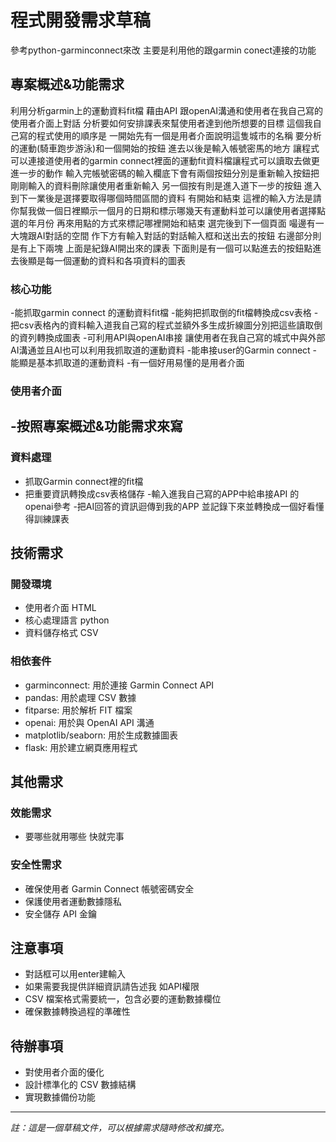 # 程式開發需求草稿

參考python-garminconnect來改 主要是利用他的跟garmin conect連接的功能

## 專案概述&功能需求
利用分析garmin上的運動資料fit檔 藉由API 跟openAI溝通和使用者在我自己寫的使用者介面上對話 分析要如何安排課表來幫使用者達到他所想要的目標
這個我自己寫的程式使用的順序是 一開始先有一個是用者介面說明這隻城市的名稱 要分析的運動(騎車跑步游泳)和一個開始的按鈕 進去以後是輸入帳號密馬的地方 讓程式可以連接道使用者的garmin connect裡面的運動fit資料檔讓程式可以讀取去做更進一步的動作 輸入完帳號密碼的輸入欄底下會有兩個按鈕分別是重新輸入按鈕把剛剛輸入的資料刪除讓使用者重新輸入 另一個按有則是進入道下一步的按鈕 進入到下一業後是選擇要取得哪個時間區間的資料 有開始和結束 這裡的輸入方法是請你幫我做一個日裡顯示一個月的日期和標示哪幾天有運動料並可以讓使用者選擇點選的年月份 再來用點的方式來標記哪裡開始和結束 選完後到下一個頁面 嘬邊有一大塊跟AI對話的空間 作下方有輸入對話的對話輸入框和送出去的按鈕 右邊部分則是有上下兩塊 上面是紀錄AI開出來的課表 下面則是有一個可以點進去的按鈕點進去後顯是每一個運動的資料和各項資料的圖表


### 核心功能
-能抓取garmin connect 的運動資料fit檔 
-能夠把抓取倒的fit檔轉換成csv表格 
-把csv表格內的資料輸入道我自己寫的程式並額外多生成折線圖分別把這些讀取倒的資列轉換成圖表
-可利用API與openAI串接 讓使用者在我自己寫的城式中與外部AI溝通並且AI也可以利用我抓取道的運動資料
-能串接user的Garmin connect
-能顯是基本抓取道的運動資料
-有一個好用易懂的是用者介面

### 使用者介面
-按照專案概述&功能需求來寫
-

### 資料處理
- 抓取Garmin connect裡的fit檔
- 把重要資訊轉換成csv表格儲存
-輸入進我自己寫的APP中給串接API 的openai參考
-把AI回答的資訊迴傳到我的APP 並記錄下來並轉換成一個好看懂得訓練課表

## 技術需求
### 開發環境
- 使用者介面 HTML
- 核心處理語言 python
- 資料儲存格式 CSV

### 相依套件
- garminconnect: 用於連接 Garmin Connect API
- pandas: 用於處理 CSV 數據
- fitparse: 用於解析 FIT 檔案
- openai: 用於與 OpenAI API 溝通
- matplotlib/seaborn: 用於生成數據圖表
- flask: 用於建立網頁應用程式

## 其他需求
### 效能需求
- 要哪些就用哪些 快就完事

### 安全性需求
- 確保使用者 Garmin Connect 帳號密碼安全
- 保護使用者運動數據隱私
- 安全儲存 API 金鑰

## 注意事項
- 對話框可以用enter建輸入
- 如果需要我提供詳細資訊請告述我 如API權限
- CSV 檔案格式需要統一，包含必要的運動數據欄位
- 確保數據轉換過程的準確性

## 待辦事項
- 對使用者介面的優化
- 設計標準化的 CSV 數據結構
- 實現數據備份功能

---
*註：這是一個草稿文件，可以根據需求隨時修改和擴充。* 